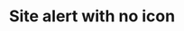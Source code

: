 ---
layout: pattern
categories: [patterns, site-alert]
title: Site alert with no icon
type: [detail-page]
permalink: /patterns/site-alert/site-alert-no-icon/
overview: Lorem ipsum dolor sit amet, consectetur adipiscing elit, sed do eiusmod tempor incididunt ut labore et dolore magna aliqua. Interdum velit euismod in pellentesque. 
description: |
    
usa-link: "https://designsystem.digital.gov/components/site-alert/"
specification: |
#spec:
site-alert-type: no-icon
### options: slim, no-header, no-icon, list
site-alert-color: info
### options: emergency, info
site-alert-title: Short alert message. 
site-alert-content: Additional context and followup information including  <a class="usa-link" href="/">a link</a>
yml: |
  
  site-alert-type: no-icon
  ### options: 
    ### slim
    ### no-header
    ### no-icon
    ### list
  site-alert-color: info
  ### options: 
    ### emergency
    ### info
  site-alert-title: Short alert message. 
  site-alert-content: Additional context and followup information including  <a class="usa-link" href="/">a link</a>

jekyll: |

  "{% include patterns/site-alert/site-alert-no-icon.md %}"
### Paths to view design and code... 
## designimg: can be used to show an image of the design until a coded version can be created. The htmlpath & csspath should be located in the pattens folder. Read more about creating coded components in /docs/creating-patterns 
# designimg: 
htmlexcerpt: patterns/site-alert/site-alert-no-icon-info.md
htmlpath: patterns/site-alert/site-alert.md
csspath: patterns/site-alert/index.scss
---